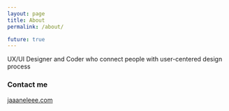 ```yaml
---
layout: page
title: About
permalink: /about/

future: true
---
```


UX/UI Designer and Coder who connect people with user-centered design process


### Contact me

[jaaaneleee.com](mailto:jaaaneleee@gmail.com)
